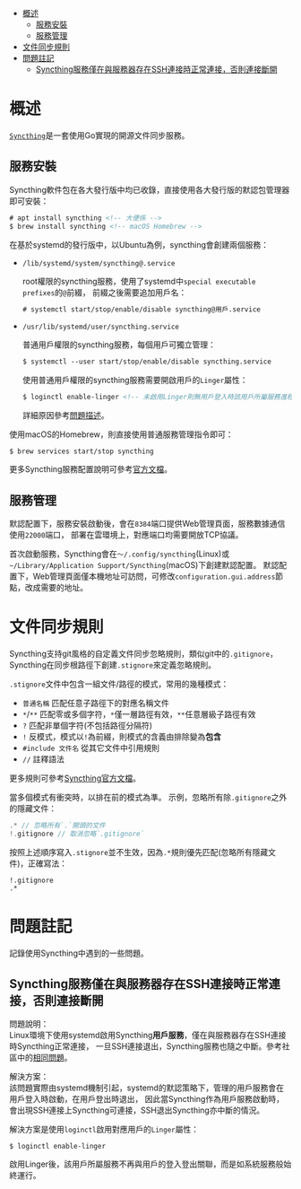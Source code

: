 <!-- TOC -->

- [概述](#概述)
	- [服務安裝](#服務安裝)
	- [服務管理](#服務管理)
- [文件同步規則](#文件同步規則)
- [問題註記](#問題註記)
	- [Syncthing服務僅在與服務器存在SSH連接時正常連接，否則連接斷開](#syncthing服務僅在與服務器存在ssh連接時正常連接否則連接斷開)

<!-- /TOC -->



# 概述
[`Syncthing`](https://github.com/syncthing/syncthing)是一套使用Go實現的開源文件同步服務。

## 服務安裝
Syncthing軟件包在各大發行版中均已收錄，直接使用各大發行版的默認包管理器即可安裝：

```html
# apt install syncthing <!-- 大便係 -->
$ brew install syncthing <!-- macOS Homebrew -->
```

在基於systemd的發行版中，以Ubuntu為例，syncthing會創建兩個服務：

- `/lib/systemd/system/syncthing@.service`

	root權限的syncthing服務，使用了systemd中`special executable prefixes`的`@`前綴，
	前綴之後需要追加用戶名：

	```html
	# systemctl start/stop/enable/disable syncthing@用戶.service
	```

- `/usr/lib/systemd/user/syncthing.service`

	普通用戶權限的syncthing服務，每個用戶可獨立管理：

	```html
	$ systemctl --user start/stop/enable/disable syncthing.service
	```

	使用普通用戶權限的syncthing服務需要開啟用戶的`Linger`屬性：

	```html
	$ loginctl enable-linger <!-- 未啟用Linger則無用戶登入時該用戶所屬服務進程會退出 -->
	```

	詳細原因參考[問題描述](#syncthing服務僅在與服務器存在ssh連接時正常連接否則連接斷開)。

使用macOS的Homebrew，則直接使用普通服務管理指令即可：

```
$ brew services start/stop syncthing
```

更多Syncthing服務配置說明可參考[官方文檔](https://docs.syncthing.net/users/autostart.html)。

## 服務管理
默認配置下，服務安裝啟動後，會在`8384`端口提供Web管理頁面，服務數據通信使用`22000`端口，
部署在雲環境上，對應端口均需要開放TCP協議。

首次啟動服務，Syncthing會在`～/.config/syncthing`(Linux)或
`~/Library/Application Support/Syncthing`(macOS)下創建默認配置。
默認配置下，Web管理頁面僅本機地址可訪問，可修改`configuration.gui.address`節點，改成需要的地址。



# 文件同步規則
Syncthing支持git風格的自定義文件同步忽略規則，類似git中的`.gitignore`，
Syncthing在同步根路徑下創建`.stignore`來定義忽略規則。

`.stignore`文件中包含一組文件/路徑的模式，常用的幾種模式：

- `普通名稱` 匹配任意子路徑下的對應名稱文件
- `*`/`**` 匹配零或多個字符，`*`僅一層路徑有效，`**`任意層級子路徑有效
- `?` 匹配非單個字符(不包括路徑分隔符)
- `!` 反模式，模式以`!`為前綴，則模式的含義由排除變為**包含**
- `#include 文件名` 從其它文件中引用規則
- `//` 註釋語法

更多規則可參考[Syncthing官方文檔](https://docs.syncthing.net/users/ignoring.html)。

當多個模式有衝突時，以排在前的模式為準。
示例，忽略所有除`.gitignore`之外的隱藏文件：

```c
.* // 忽略所有`.`開頭的文件
!.gitignore // 取消忽略`.gitignore`
```

按照上述順序寫入`.stignore`並不生效，因為`.*`規則優先匹配(忽略所有隱藏文件)，正確寫法：

```
!.gitignore
.*
```



# 問題註記
記錄使用Syncthing中遇到的一些問題。

## Syncthing服務僅在與服務器存在SSH連接時正常連接，否則連接斷開
問題說明：<br>
Linux環境下使用systemd啟用Syncthing**用戶服務**，僅在與服務器存在SSH連接時Syncthing正常連接，
一旦SSH連接退出，Syncthing服務也隨之中斷。參考社區中的[相同問題](https://forum.syncthing.net/t/syncthing-server-disconects-when-the-ssh-session-is-closed/11168)。

解決方案：<br>
該問題實際由systemd機制引起，systemd的默認策略下，管理的用戶服務會在用戶登入時啟動，在用戶登出時退出，
因此當Syncthing作為用戶服務啟動時，會出現SSH連接上Syncthing可連接，SSH退出Syncthing亦中斷的情況。

解決方案是使用`loginctl`啟用對應用戶的`Linger`屬性：

```
$ loginctl enable-linger
```

啟用Linger後，該用戶所屬服務不再與用戶的登入登出關聯，而是如系統服務般始終運行。
